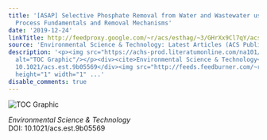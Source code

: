 ```yaml
---
title: '[ASAP] Selective Phosphate Removal from Water and Wastewater using Sorption:
  Process Fundamentals and Removal Mechanisms'
date: '2019-12-24'
linkTitle: http://feedproxy.google.com/~r/acs/esthag/~3/GHrXx9Cl7qY/acs.est.9b05569
source: 'Environmental Science & Technology: Latest Articles (ACS Publications)'
description: '<p><img src="https://achs-prod.literatumonline.com/na101/home/literatum/publisher/achs/journals/content/esthag/0/esthag.ahead-of-print/acs.est.9b05569/20191223/images/medium/es9b05569_0005.gif"
  alt="TOC Graphic"/></p><div><cite>Environmental Science & Technology</cite></div><div>DOI:
  10.1021/acs.est.9b05569</div><img src="http://feeds.feedburner.com/~r/acs/esthag/~4/GHrXx9Cl7qY"
  height="1" width="1" ...'
disable_comments: true
---
```

<p><img src="https://achs-prod.literatumonline.com/na101/home/literatum/publisher/achs/journals/content/esthag/0/esthag.ahead-of-print/acs.est.9b05569/20191223/images/medium/es9b05569_0005.gif" alt="TOC Graphic"/></p><div><cite>Environmental Science & Technology</cite></div><div>DOI: 10.1021/acs.est.9b05569</div><img src="http://feeds.feedburner.com/~r/acs/esthag/~4/GHrXx9Cl7qY" height="1" width="1" ...